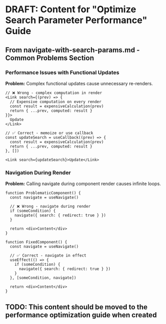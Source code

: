 # DRAFT: Content for "Optimize Search Parameter Performance" Guide

## From navigate-with-search-params.md - Common Problems Section

### Performance Issues with Functional Updates

**Problem:** Complex functional updates cause unnecessary re-renders.

```tsx
// ❌ Wrong - complex computation in render
<Link search={(prev) => {
  // Expensive computation on every render
  const result = expensiveCalculation(prev)
  return { ...prev, computed: result }
}}>
  Update
</Link>

// ✅ Correct - memoize or use callback
const updateSearch = useCallback((prev) => {
  const result = expensiveCalculation(prev)
  return { ...prev, computed: result }
}, [])

<Link search={updateSearch}>Update</Link>
```

### Navigation During Render

**Problem:** Calling navigate during component render causes infinite loops.

```tsx
function ProblematicComponent() {
  const navigate = useNavigate()
  
  // ❌ Wrong - navigate during render
  if (someCondition) {
    navigate({ search: { redirect: true } })
  }
  
  return <div>Content</div>
}

function FixedComponent() {
  const navigate = useNavigate()
  
  // ✅ Correct - navigate in effect
  useEffect(() => {
    if (someCondition) {
      navigate({ search: { redirect: true } })
    }
  }, [someCondition, navigate])
  
  return <div>Content</div>
}
```

## TODO: This content should be moved to the performance optimization guide when created